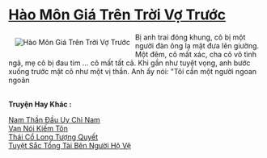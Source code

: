 <a href="https://truyenwiki.net/hao-mon-gia-tren-troi-vo-truoc.36696/" title="Hào Môn Giá Trên Trời Vợ Trước"><h1>Hào Môn Giá Trên Trời Vợ Trước</h1></a><div style="display:table"><img align="right" style="float: left; padding: 10px;" src="https://truyenwiki.net/a/img/str/src/36696.jpg" alt="Hào Môn Giá Trên Trời Vợ Trước">Bị anh trai đóng khung, cô bị một người đàn ông lạ mặt đưa lên giường. Một đêm, cô mất xác, cha cô vô tình ngã, mẹ cô bị đau tim ... cô mất tất cả. Khi gần như tuyệt vọng, anh bước xuống trước mặt cô như một vị thần. Anh ấy nói: "Tôi cần một người ngoan ngoãn</div><p><br><b>Truyện Hay Khác :</b></p><a href="https://truyenwiki.net/nam-than-dau-uy-chi-nam.36526/" alt="Nam Thần Đầu Uy Chỉ Nam">Nam Thần Đầu Uy Chỉ Nam</a><br/><a href="https://github.com/nownovels/wikidich/tree/master/truyenhay/35429" alt="Vạn Nói Kiếm Tôn">Vạn Nói Kiếm Tôn</a><br/><a href="https://sangtacviet.wordpress.com/2020/10/22/thai-co-long-tuong-quyet/" alt="Thái Cổ Long Tượng Quyết">Thái Cổ Long Tượng Quyết</a><br/><a href="https://github.com/nownovels/wikidich/tree/master/truyenhay/35000" alt="Tuyệt Sắc Tổng Tài Bên Người Hộ Vệ">Tuyệt Sắc Tổng Tài Bên Người Hộ Vệ</a><br/>
